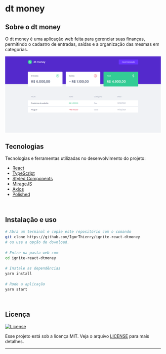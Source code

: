 # dt money

## Sobre o dt money

O dt money é uma aplicação web feita para gerenciar suas finanças, permitindo o cadastro de entradas, saídas e a organização das mesmas em categorias.

<p align="center">
  <img src=".github/cover.PNG" alt="Página inicial">
</p>

## Tecnologias

Tecnologias e ferramentas utilizadas no desenvolvimento do projeto:

- [React](https://reactjs.org/)
- [TypeScript](https://www.typescriptlang.org/)
- [Styled Components](https://styled-components.com/)
- [MirageJS](https://miragejs.com/)
- [Axios](https://github.com/axios/axios)
- [Polished](https://polished.js.org/)

<br>

## Instalação e uso

```bash
# Abra um terminal e copie este repositório com o comando
git clone https://github.com/IgorThierry/ignite-react-dtmoney
# ou use a opção de download.

# Entre na pasta web com
cd ignite-react-dtmoney

# Instale as dependências
yarn install

# Rode a aplicação
yarn start
```

<br>

## Licença

<a href="https://opensource.org/licenses/MIT">
    <img alt="License" src="https://img.shields.io/badge/license-MIT-aaffaa?style=flat-square">
</a>

<br>

Esse projeto está sob a licença MIT. Veja o arquivo [LICENSE](/LICENSE) para mais detalhes.

---
